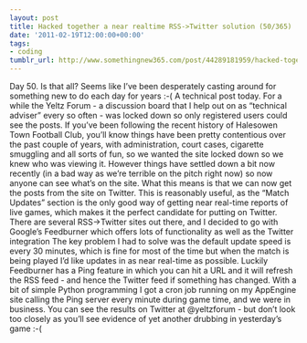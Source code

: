 ```yaml
---
layout: post
title: Hacked together a near realtime RSS->Twitter solution (50/365)
date: '2011-02-19T12:00:00+00:00'
tags:
- coding
tumblr_url: http://www.somethingnew365.com/post/44289181959/hacked-together-a-near-realtime-rss-twitter-s
---
```

Day 50. Is that all? Seems like I’ve been desperately casting around for something new to do each day for years :-(
A technical post today.
For a while the Yeltz Forum - a discussion board that I help out on as “technical adviser” every so often - was locked down so only registered users could see the posts. If you’ve been following the recent history of Halesowen Town Football Club, you’ll know things have been pretty contentious over the past couple of years, with administration, court cases, cigarette smuggling and all sorts of fun, so we wanted the site locked down so we knew who was viewing it. However things have settled down a bit now recently (in a bad way as we’re terrible on the pitch right now) so now anyone can see what’s on the site.
What this means is that we can now get the posts from the site on Twitter. This is reasonably useful, as the “Match Updates” section is the only good way of getting near real-time reports of live games, which makes it the perfect candidate for putting on Twitter.
There are several RSS->Twitter sites out there, and I decided to go with Google’s Feedburner which offers lots of functionality as well as the Twitter integration
The key problem I had to solve was the default update speed is every 30 minutes, which is fine for most of the time but when the match is being played I’d like updates in as near real-time as possible.
Luckily Feedburner has a Ping feature in which you can hit a URL and it will refresh the RSS feed - and hence the Twitter feed if something has changed. With a bit of simple Python programming I got a cron job running on my AppEngine site calling the Ping server every minute during game time, and we were in business.
You can see the results on Twitter at @yeltzforum - but don’t look too closely as you’ll see evidence of yet another drubbing in yesterday’s game :-(
